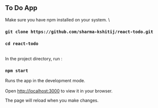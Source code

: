 

## To Do App

Make sure you have npm installed on your system. \

### `git clone https://github.com/sharma-kshitij/react-todo.git`

### `cd react-todo`

\
In the project directory, run : 

### `npm start`

Runs the app in the development mode.\
\
Open [http://localhost:3000](http://localhost:3000) to view it in your browser.

The page will reload when you make changes.
